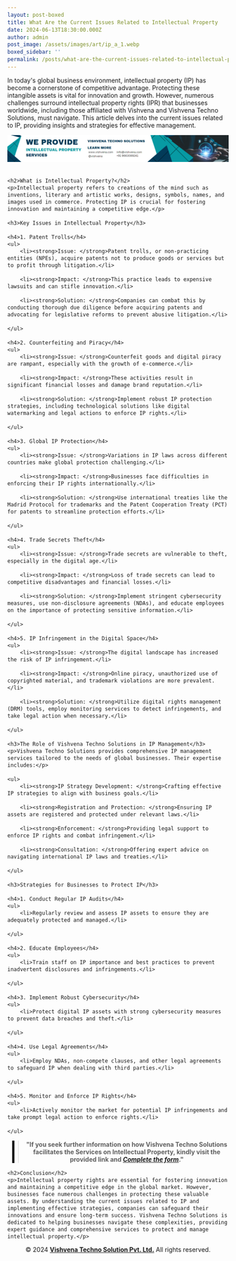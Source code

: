 ```yaml
---
layout: post-boxed
title: What Are the Current Issues Related to Intellectual Property
date: 2024-06-13T18:30:00.000Z
author: admin
post_image: /assets/images/art/ip_a_1.webp
boxed_sidebar: ''
permalink: /posts/what-are-the-current-issues-related-to-intellectual-property
---
```


<html lang="en">
<head>
    <meta charset="UTF-8">
    <meta name="viewport" content="width=device-width, initial-scale=1.0">
    <meta name="description" content="Explore current issues in intellectual property and learn strategies for global IP protection with Vishvena Techno Solutions.">
    <title>What Are the Current Issues Related to Intellectual Property</title>
</head>
<body>

<p>In today's global business environment, intellectual property (IP) has become a cornerstone of competitive advantage. Protecting these intangible assets is vital for innovation and growth. However, numerous challenges surround intellectual property rights (IPR) that businesses worldwide, including those affiliated with Vishvena and Vishvena Techno Solutions, must navigate. This article delves into the current issues related to IP, providing insights and strategies for effective management.</p>

<!-- Image Banner Ad -->

<a href="/contact">
    <img src="/assets/images/art/ip ads a.webp" alt="Advertisement for Vishvena Techno Solutions intellectual property services" style="max-width:100%; height:auto;">
</a>
<br><br>

<article>

```
<h2>What is Intellectual Property?</h2>
<p>Intellectual property refers to creations of the mind such as inventions, literary and artistic works, designs, symbols, names, and images used in commerce. Protecting IP is crucial for fostering innovation and maintaining a competitive edge.</p>

<h3>Key Issues in Intellectual Property</h3>

<h4>1. Patent Trolls</h4>
<ul>
	<li><strong>Issue: </strong>Patent trolls, or non-practicing entities (NPEs), acquire patents not to produce goods or services but to profit through litigation.</li>
	
	<li><strong>Impact: </strong>This practice leads to expensive lawsuits and can stifle innovation.</li>
	
	<li><strong>Solution: </strong>Companies can combat this by conducting thorough due diligence before acquiring patents and advocating for legislative reforms to prevent abusive litigation.</li>
	
</ul>

<h4>2. Counterfeiting and Piracy</h4>
<ul>
	<li><strong>Issue: </strong>Counterfeit goods and digital piracy are rampant, especially with the growth of e-commerce.</li>
	
	<li><strong>Impact: </strong>These activities result in significant financial losses and damage brand reputation.</li>
	
	<li><strong>Solution: </strong>Implement robust IP protection strategies, including technological solutions like digital watermarking and legal actions to enforce IP rights.</li>
	
</ul>

<h4>3. Global IP Protection</h4>
<ul>
	<li><strong>Issue: </strong>Variations in IP laws across different countries make global protection challenging.</li>
	
	<li><strong>Impact: </strong>Businesses face difficulties in enforcing their IP rights internationally.</li>
	
	<li><strong>Solution: </strong>Use international treaties like the Madrid Protocol for trademarks and the Patent Cooperation Treaty (PCT) for patents to streamline protection efforts.</li>
	
</ul>

<h4>4. Trade Secrets Theft</h4>
<ul>
	<li><strong>Issue: </strong>Trade secrets are vulnerable to theft, especially in the digital age.</li>
	
	<li><strong>Impact: </strong>Loss of trade secrets can lead to competitive disadvantages and financial losses.</li>
	
	<li><strong>Solution: </strong>Implement stringent cybersecurity measures, use non-disclosure agreements (NDAs), and educate employees on the importance of protecting sensitive information.</li>
	
</ul>

<h4>5. IP Infringement in the Digital Space</h4>
<ul>
	<li><strong>Issue: </strong>The digital landscape has increased the risk of IP infringement.</li>
	
	<li><strong>Impact: </strong>Online piracy, unauthorized use of copyrighted material, and trademark violations are more prevalent.</li>
	
	<li><strong>Solution: </strong>Utilize digital rights management (DRM) tools, employ monitoring services to detect infringements, and take legal action when necessary.</li>
	
</ul>

<h3>The Role of Vishvena Techno Solutions in IP Management</h3>
<p>Vishvena Techno Solutions provides comprehensive IP management services tailored to the needs of global businesses. Their expertise includes:</p>

<ul>
	<li><strong>IP Strategy Development: </strong>Crafting effective IP strategies to align with business goals.</li>
	
	<li><strong>Registration and Protection: </strong>Ensuring IP assets are registered and protected under relevant laws.</li>
	
	<li><strong>Enforcement: </strong>Providing legal support to enforce IP rights and combat infringement.</li>
	
	<li><strong>Consultation: </strong>Offering expert advice on navigating international IP laws and treaties.</li>
	
</ul>

<h3>Strategies for Businesses to Protect IP</h3>

<h4>1. Conduct Regular IP Audits</h4>
<ul>
	<li>Regularly review and assess IP assets to ensure they are adequately protected and managed.</li>
	
</ul>

<h4>2. Educate Employees</h4>
<ul>
	<li>Train staff on IP importance and best practices to prevent inadvertent disclosures and infringements.</li>
	
</ul>

<h4>3. Implement Robust Cybersecurity</h4>
<ul>
	<li>Protect digital IP assets with strong cybersecurity measures to prevent data breaches and theft.</li>
	
</ul>

<h4>4. Use Legal Agreements</h4>
<ul>
	<li>Employ NDAs, non-compete clauses, and other legal agreements to safeguard IP when dealing with third parties.</li>
	
</ul>

<h4>5. Monitor and Enforce IP Rights</h4>
<ul>
	<li>Actively monitor the market for potential IP infringements and take prompt legal action to enforce rights.</li>
	
</ul>
```

<!-- Quote Ad with link -->

<center>
    <blockquote style="position:relative;">
        <p><b style="font-size:1em;">"If you seek further information on how Vishvena Techno Solutions facilitates the Services on Intellectual Property, kindly visit the provided link and <a href="/contact"><i>Complete the form</i></a>."</b></p>
        <div style="position:absolute; top:0; bottom:0; left:-15px; border-left:5px solid black;"></div>
    </blockquote>
</center>

```
<h2>Conclusion</h2>
<p>Intellectual property rights are essential for fostering innovation and maintaining a competitive edge in the global market. However, businesses face numerous challenges in protecting these valuable assets. By understanding the current issues related to IP and implementing effective strategies, companies can safeguard their innovations and ensure long-term success. Vishvena Techno Solutions is dedicated to helping businesses navigate these complexities, providing expert guidance and comprehensive services to protect and manage intellectual property.</p>
```

<footer>
    <center>
        <p>&copy; 2024 <a href="https://vishvena.com"><b>Vishvena Techno Solution Pvt. Ltd.</b></a> All rights reserved.</p>
    </center>
</footer>

</article>

</body>
</html>
